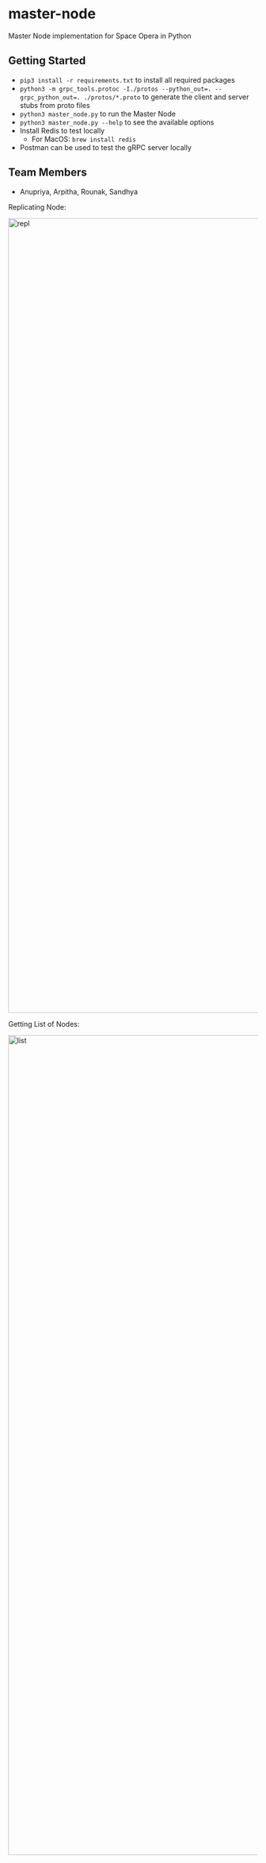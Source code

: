 # master-node
Master Node implementation for Space Opera in Python

## Getting Started
- `pip3 install -r requirements.txt` to install all required packages
- `python3 -m grpc_tools.protoc -I./protos --python_out=. --grpc_python_out=. ./protos/*.proto` to generate the client and server stubs from proto files
- `python3 master_node.py` to run the Master Node
- `python3 master_node.py --help` to see the available options
- Install Redis to test locally
    - For MacOS: `brew install redis`
- Postman can be used to test the gRPC server locally

## Team Members
- Anupriya, Arpitha, Rounak, Sandhya

Replicating Node:

<img width="1601" alt="repl" src="https://user-images.githubusercontent.com/89316938/168875021-3aef222f-249f-49c7-b351-2606a558cc63.png">

Getting List of Nodes:

<img width="1652" alt="list" src="https://user-images.githubusercontent.com/89316938/168875027-cd3e40b4-fc3a-4f01-b68f-70b677c34eb6.png">
